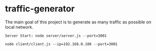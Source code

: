 # traffic-generator


The main goal of this project is to generate as many traffic as possible on local network.

`
Server Start: node server/server.js --port=3001
`

`
node client/client.js --ip=192.168.0.106 --port=3001
`